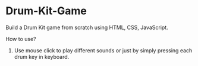 # Drum-Kit-Game
Build a Drum Kit game from scratch using HTML, CSS, JavaScript.

How to use?
1. Use mouse click to play different sounds or just by simply pressing each drum key in keyboard.
